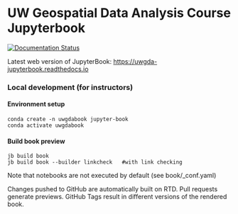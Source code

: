 # UW Geospatial Data Analysis Course Jupyterbook

[![Documentation Status](https://readthedocs.org/projects/uwgda-jupyterbook/badge/?version=latest)](https://uwgda-jupyterbook.readthedocs.io/en/latest/?badge=latest)

Latest web version of JupyterBook: https://uwgda-jupyterbook.readthedocs.io

### Local development (for instructors)

#### Environment setup
```
conda create -n uwgdabook jupyter-book
conda activate uwgdabook
```
#### Build book preview
```
jb build book
jb build book --builder linkcheck   #with link checking
```
Note that notebooks are not executed by default (see book/_conf.yaml)

Changes pushed to GitHub are automatically built on RTD. Pull requests generate previews. GitHub Tags result in different versions of the rendered book.
